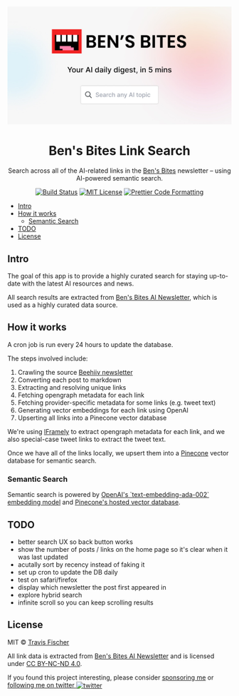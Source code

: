 <a href="https://search.bensbites.co">
  <img alt="Ben's Bites" src="/public/social.jpg">
</a>

<h1 align="center">Ben's Bites Link Search</h1>

<p align="center">
  Search across all of the AI-related links in the <a href="https://www.bensbites.co">Ben's Bites</a> newsletter – using AI-powered semantic search.
</p>

<p align="center">
  <a href="https://github.com/transitive-bullshit/bens-bites-ai-search/actions/workflows/test.yml"><img alt="Build Status" src="https://github.com/transitive-bullshit/bens-bites-ai-search/actions/workflows/test.yml/badge.svg" /></a>
  <a href="https://github.com/transitive-bullshit/bens-bites-ai-search/blob/main/license"><img alt="MIT License" src="https://img.shields.io/badge/license-MIT-blue" /></a>
  <a href="https://prettier.io"><img alt="Prettier Code Formatting" src="https://img.shields.io/badge/code_style-prettier-brightgreen.svg" /></a>
</p>

- [Intro](#intro)
- [How it works](#how-it-works)
  - [Semantic Search](#semantic-search)
- [TODO](#todo)
- [License](#license)

## Intro

The goal of this app is to provide a highly curated search for staying up-to-date with the latest AI resources and news.

All search results are extracted from [Ben's Bites AI Newsletter](https://www.bensbites.co/), which is used as a highly curated data source.

## How it works

A cron job is run every 24 hours to update the database.

The steps involved include:

1. Crawling the source [Beehiiv newsletter](https://www.bensbites.co/)
2. Converting each post to markdown
3. Extracting and resolving unique links
4. Fetching opengraph metadata for each link
5. Fetching provider-specific metadata for some links (e.g. tweet text)
6. Generating vector embeddings for each link using OpenAI
7. Upserting all links into a Pinecone vector database

We're using [IFramely](https://iframely.com/) to extract opengraph metadata for each link, and we also special-case tweet links to extract the tweet text.

Once we have all of the links locally, we upsert them into a [Pinecone](https://www.pinecone.io/) vector database for semantic search.

### Semantic Search

Semantic search is powered by [OpenAI's \`text-embedding-ada-002\` embedding model](https://platform.openai.com/docs/guides/embeddings/) and [Pinecone's hosted vector database](https://www.pinecone.io/).

## TODO

- better search UX so back button works
- show the number of posts / links on the home page so it's clear when it was last updated
- acutally sort by recency instead of faking it
- set up cron to update the DB daily
- test on safari/firefox
- display which newsletter the post first appeared in
- explore hybrid search
- infinite scroll so you can keep scrolling results

## License

MIT © [Travis Fischer](https://transitivebullsh.it)

All link data is extracted from [Ben's Bites AI Newsletter](https://www.bensbites.co/) and is licensed under [CC BY-NC-ND 4.0](https://creativecommons.org/licenses/by-nc-nd/4.0/).

If you found this project interesting, please consider [sponsoring me](https://github.com/sponsors/transitive-bullshit) or <a href="https://twitter.com/transitive_bs">following me on twitter <img src="https://storage.googleapis.com/saasify-assets/twitter-logo.svg" alt="twitter" height="24px" align="center"></a>
